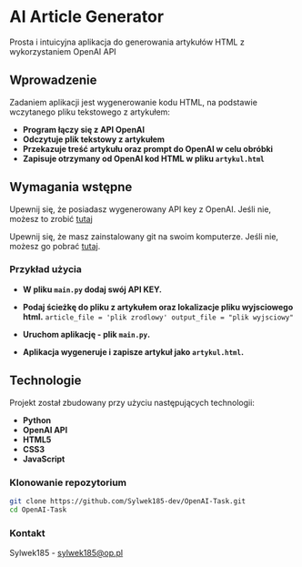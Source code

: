 # AI Article Generator

Prosta i intuicyjna aplikacja do generowania artykułów HTML z wykorzystaniem OpenAI API

## Wprowadzenie

Zadaniem aplikacji jest wygenerowanie kodu HTML, na podstawie wczytanego pliku tekstowego z artykułem:

- **Program łączy się z API OpenAI**
- **Odczytuje plik tekstowy z artykułem**
- **Przekazuje treść artykułu oraz prompt do OpenAI w celu obróbki**
- **Zapisuje otrzymany od OpenAI kod HTML w pliku `artykul.html`**

## Wymagania wstępne

Upewnij się, że posiadasz wygenerowany API key z OpenAI. Jeśli nie, możesz to zrobić [tutaj](https://platform.openai.com/)

Upewnij się, że masz zainstalowany git na swoim komputerze. Jeśli nie, możesz go pobrać [tutaj](https://git-scm.com/).

### Przykład użycia

- **W pliku `main.py` dodaj swój API KEY.**
- **Podaj ścieżkę do pliku z artykułem oraz lokalizacje pliku wyjsciowego html.**
  `article_file = 'plik zrodlowy' output_file = "plik wyjsciowy"`

- **Uruchom aplikację - plik `main.py`.**
- **Aplikacja wygeneruje i zapisze artykuł jako `artykul.html`.**

## Technologie

Projekt został zbudowany przy użyciu następujących technologii:

- **Python**
- **OpenAI API**
- **HTML5**
- **CSS3**
- **JavaScript**

### Klonowanie repozytorium

```bash
git clone https://github.com/Sylwek185-dev/OpenAI-Task.git
cd OpenAI-Task
```

### Kontakt

Sylwek185 - sylwek185@op.pl

